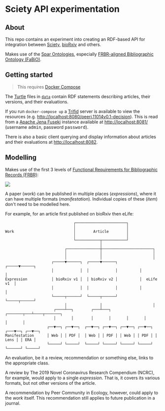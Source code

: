 # Sciety API experimentation

## About

This repo contains an experiment into creating an RDF-based API for integration between [Sciety], [bioRxiv] and others.

Makes use of the [Spar Ontologies], especially [FRBR-aligned Bibliographic Ontology (FaBiO)](FaBiO).

## Getting started

> This requires [Docker Compose]

The [Turtle] files in [`data`](./data) contain RDF statements describing articles, their versions, and their evaluations.

If you run `docker-compose up` a [Trifid] server is available to view the resources (e.g. <http://localhost:8080/peerj.11014v0.1-decision>). This is read from a [Apache Jena Fuseki] instance available at <http://localhost:8081/> (username <kbd>admin</kbd>, password <kbd>password</kbd>).

There is also a basic client querying and display information about articles and their evaluations at <http://localhost:8082>.

## Modelling

Makes use of the first 3 levels of [Functional Requirements for Bibliographic Records (FRBR)](FRBR):

![][FRBR Diagram]

A paper (_work_) can be published in multiple places (_expressions_), where it can have multiple formats (_manifestation_). Individual copies of these (_item_) don't need to be modelled here.

For example, for an article first published on bioRxiv then eLife:

```text
                               ┌───────────────────────┐
                               │                       │
Work                           │        Article        │
                               │                       │
                               └───────────┬───────────┘
                                           │
                           ┌───────────────┼───────────────────────┐
                           │               │                       │
                           │               │                       │
                     ┌─────▼──────┐  ┌─────▼──────┐          ┌─────▼──────┐
                     │            │  │            │          │            │
Expression           │ bioRxiv v1 │  │ bioRxiv v2 │          │  eLife v1  │
                     │            │  │            │          │            │
                     └─────┬──────┘  └─────┬──────┘          └─────┬──────┘
                           │               │                       │
                      ┌────┴──┐        ┌───┴───┐       ┌───────┬───┴────┬───────┐
                      │       │        │       │       │       │        │       │
                   ┌──▼──┐ ┌──▼──┐  ┌──▼──┐ ┌──▼──┐ ┌──▼──┐ ┌──▼──┐ ┌───▼──┐ ┌──▼──┐
Manifestation      │ Web │ │ PDF │  │ Web │ │ PDF │ │ Web │ │ PDF │ │ Lens │ │ ERA │
                   └─────┘ └─────┘  └─────┘ └─────┘ └─────┘ └─────┘ └──────┘ └─────┘
```

An evaluation, be it a review, recommendation or something else, links to the appropriate class.

A review by The 2019 Novel Coronavirus Research Compendium (NCRC), for example, would apply to a single _expression_. That is, it covers its various formats, but not other versions of the article.

A recommendation by Peer Community in Ecology, however, could apply to the _work_ itself. This recommendation still applies to future publication in a journal.

[Apache Jena Fuseki]: https://jena.apache.org/documentation/fuseki2/
[bioRxiv]: https://www.biorxiv.org/
[Docker Compose]: https://docs.docker.com/compose/
[FaBiO]: http://www.sparontologies.net/ontologies/fabio
[FRBR]: https://en.wikipedia.org/wiki/Functional_Requirements_for_Bibliographic_Records
[FRBR Diagram]: https://upload.wikimedia.org/wikipedia/commons/8/80/FRBR-Group-1-entities-and-basic-relations.svg
[Sciety]: https://sciety.org/
[Spar Ontologies]: http://www.sparontologies.net/
[Trifid]: https://zazuko.com/products/trifid/
[Turtle]: https://www.w3.org/TR/turtle/

